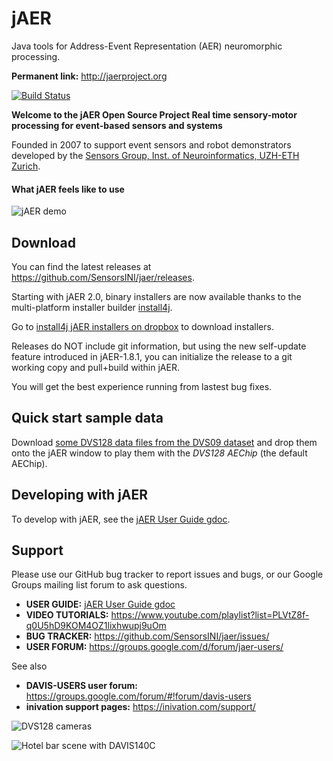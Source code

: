 # jAER
Java tools for Address-Event Representation (AER) neuromorphic processing. 

**Permanent link:** http://jaerproject.org

[![Build Status](https://travis-ci.org/SensorsINI/jaer.svg?branch=master)](https://travis-ci.org/SensorsINI/jaer)

**Welcome to the jAER Open Source Project
Real time sensory-motor processing for event-based sensors and systems**

Founded in 2007 to support event sensors and robot demonstrators developed by the [Sensors Group, Inst. of Neuroinformatics, UZH-ETH Zurich](https://sensors.ini.uzh.ch). 

#### What jAER feels like to use

![jAER demo](/images/using_jaer_2021-01-22_08-16-47_1.gif)

## Download

You can find the latest releases at <https://github.com/SensorsINI/jaer/releases>. 

Starting with jAER 2.0, binary installers are now available thanks to the 
multi-platform installer builder [install4j](https://www.ej-technologies.com/products/install4j/overview.html). 

Go to [install4j jAER installers on dropbox](https://www.dropbox.com/scl/fo/ibqmrztay51g7fg5d7mu3/h?rlkey=ulwos9lxmv38rrv5x1flic9z2&dl=0) to download installers.

Releases do NOT include git information, but using the new self-update feature introduced in jAER-1.8.1, 
you can initialize the release to a git working copy and pull+build within jAER. 

You will get the best experience running from lastest bug fixes. 

## Quick start sample data

Download [some DVS128 data files from the DVS09 dataset](https://docs.google.com/document/d/16b4H78f4vG_QvYDK2Tq0sNBA-y7UFnRbNnsGbD1jJOg/edit?usp=sharing) and
drop them onto the jAER window to play them with the *DVS128* *AEChip* (the default AEChip).

## Developing with jAER

To develop with jAER, see the [jAER User Guide gdoc](https://docs.google.com/document/d/1fb7VA8tdoxuYqZfrPfT46_wiT1isQZwTHgX8O22dJ0Q/edit?usp=sharing). 

## Support

Please use our GitHub bug tracker to report issues and bugs, or our Google Groups mailing list forum to ask questions.

* **USER GUIDE:** [jAER User Guide gdoc](https://docs.google.com/document/d/1fb7VA8tdoxuYqZfrPfT46_wiT1isQZwTHgX8O22dJ0Q/edit?usp=sharing)
* **VIDEO TUTORIALS:** https://www.youtube.com/playlist?list=PLVtZ8f-q0U5hD9KOM4OZ1lixhwupj9uOm
* **BUG TRACKER:** https://github.com/SensorsINI/jaer/issues/
* **USER FORUM:** https://groups.google.com/d/forum/jaer-users/

See also
* **DAVIS-USERS user forum:** https://groups.google.com/forum/#!forum/davis-users
* **inivation support pages:** https://inivation.com/support/

![DVS128 cameras](/images/dvs128cameras.jpg)

![Hotel bar scene with DAVIS140C](/images/HotelBarDavis.png)

